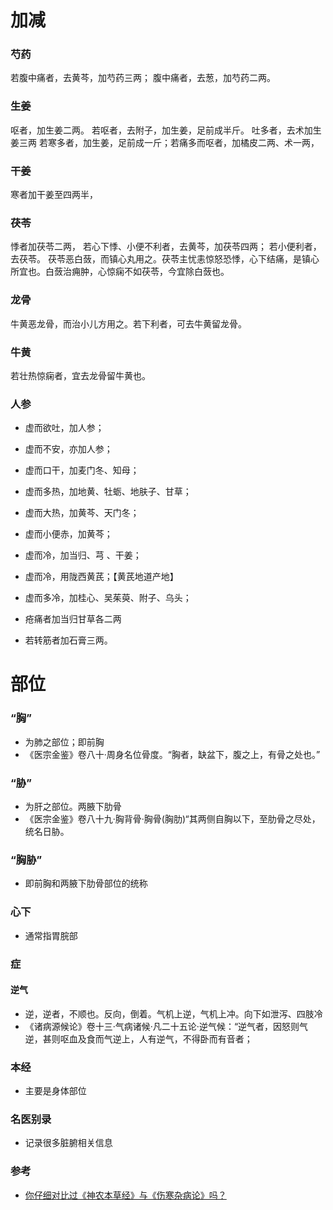 # 加减
### 芍药
若腹中痛者，去黄芩，加芍药三两；
腹中痛者，去葱，加芍药二两。

### 生姜
呕者，加生姜二两。
若呕者，去附子，加生姜，足前成半斤。
吐多者，去术加生姜三两
若寒多者，加生姜，足前成一斤；若痛多而呕者，加橘皮二两、术一两，

### 干姜
寒者加干姜至四两半，

### 茯苓
悸者加茯苓二两，
若心下悸、小便不利者，去黄芩，加茯苓四两；
若小便利者，去茯苓。
茯苓恶白蔹，而镇心丸用之。茯苓主忧恚惊怒恐悸，心下结痛，是镇心所宜也。白蔹治痈肿，心惊痫不如茯苓，今宜除白蔹也。
### 龙骨
牛黄恶龙骨，而治小儿方用之。若下利者，可去牛黄留龙骨。
### 牛黄
若壮热惊痫者，宜去龙骨留牛黄也。

### 人参
- 虚而欲吐，加人参；
- 虚而不安，亦加人参；

- 虚而口干，加麦门冬、知母；
- 虚而多热，加地黄、牡蛎、地肤子、甘草；
- 虚而大热，加黄芩、天门冬；
- 虚而小便赤，加黄芩；
- 虚而冷，加当归、芎 、干姜；
- 虚而冷，用陇西黄芪；【黄芪地道产地】
- 虚而多冷，加桂心、吴茱萸、附子、乌头；
- 疮痛者加当归甘草各二两
- 若转筋者加石膏三两。

# 部位
### “胸”
- 为肺之部位；即前胸
- 《医宗金鉴》卷八十·周身名位骨度。“胸者，缺盆下，腹之上，有骨之处也。”
### “胁”
- 为肝之部位。两腋下肋骨
- 《医宗金鉴》卷八十九·胸背骨·胸骨(胸肋)“其两侧自胸以下，至肋骨之尽处，统名日胁。
### “胸胁”
- 即前胸和两腋下肋骨部位的统称
### 心下
- 通常指胃脘部

### 症
#### 逆气
- 逆，逆者，不顺也。反向，倒着。气机上逆，气机上冲。向下如泄泻、四肢冷
- 《诸病源候论》卷十三·气病诸候·凡二十五论·逆气候：“逆气者，因怒则气逆，甚则呕血及食而气逆上，人有逆气，不得卧而有音者；


### 本经
- 主要是身体部位

### 名医别录
- 记录很多脏腑相关信息

### 参考
- [你仔细对比过《神农本草经》与《伤寒杂病论》吗？](https://www.jingfangpai.cn/p/10044272/)
